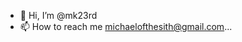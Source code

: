 - 👋 Hi, I’m @mk23rd
- 📫 How to reach me michaelofthesith@gmail.com...
<!---
mk23rd/mk23rd is a ✨ special ✨ repository because its `README.md` (this file) appears on your GitHub profile.
You can click the Preview link to take a look at your changes.
--->

